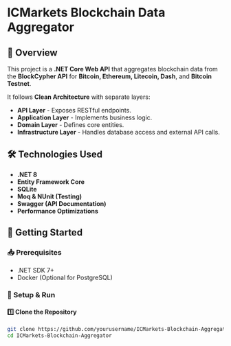 # ICMarkets Blockchain Data Aggregator

## 📌 Overview
This project is a **.NET Core Web API** that aggregates blockchain data from the **BlockCypher API** for **Bitcoin, Ethereum, Litecoin, Dash**, and **Bitcoin Testnet**.

It follows **Clean Architecture** with separate layers:
- **API Layer** - Exposes RESTful endpoints.
- **Application Layer** - Implements business logic.
- **Domain Layer** - Defines core entities.
- **Infrastructure Layer** - Handles database access and external API calls.

## 🛠️ Technologies Used
- **.NET 8**
- **Entity Framework Core**
- **SQLite**
- **Moq & NUnit (Testing)**
- **Swagger (API Documentation)**
- **Performance Optimizations**

## 🚀 Getting Started

### 📥 Prerequisites
- .NET SDK 7+
- Docker (Optional for PostgreSQL)

### 🔧 Setup & Run

#### **1️⃣ Clone the Repository**
```sh
git clone https://github.com/yourusername/ICMarkets-Blockchain-Aggregator.git
cd ICMarkets-Blockchain-Aggregator
